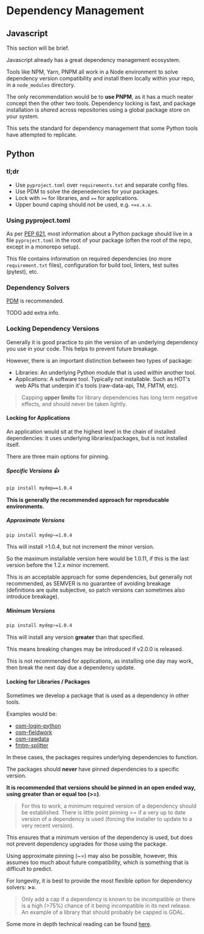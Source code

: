 # Dependency Management

## Javascript

This section will be brief.

Javascript already has a great dependency management ecosystem.

Tools like NPM, Yarn, PNPM all work in a Node environment to
solve dependency version compatibility and install them locally
within your repo, in a `node_modules` directory.

The only recommendation would be to **use PNPM**, as it has a much neater
concept then the other two tools. Dependency locking is fast, and
package installation is _shared_ across repositories using a global
package store on your system.

This sets the standard for dependency management that some Python
tools have attempted to replicate.

## Python

### tl;dr

- Use `pyproject.toml` over `requirements.txt` and separate config files.
- Use PDM to solve the depenedencies for your packages.
- Lock with `>=` for libraries, and `==` for applications.
- Upper bound caping should not be used, e.g. `<=x.x.x`.

### Using pyproject.toml

As per [PEP 621](https://peps.python.org/pep-0621/), most information
about a Python package should live in a file `pyproject.toml` in the
root of your package (often the root of the repo, except in a monorepo setup).

This file contains information on required dependencies (no more
`requirement.txt` files), configuration for build tool, linters, test
suites (pytest), etc.

### Dependency Solvers

[PDM](https://pdm-project.org/latest/) is recommended.

TODO add extra info.

### Locking Dependency Versions

Generally it is good practice to pin the version of an underlying
dependency you use in your code. This helps to prevent future breakage.

However, there is an important distinction between two types of package:

- Libraries: An underlying Python module that is used _within_ another tool.
- Applications: A software tool. Typically not installable.
  Such as HOT's web APIs that underpin it's tools
  (raw-data-api, TM, FMTM, etc).

> Capping **upper limits** for library dependencies has long term negative
> effects, and should never be taken lightly.

#### Locking for Applications

An application would sit at the highest level in the chain of installed
dependencies: it uses underlying libraries/packages, but is not installed itself.

There are three main options for pinning.

##### Specific Versions 👍

```bash
pip install mydep==1.0.4
```

**This is generally the recommended approach for reproducable environments.**

##### Approximate Versions

```bash
pip install mydep~=1.0.4
```

This will install >1.0.4, but not increment the minor version.

So the maximum installable version here would be 1.0.11, if this is
the last version before the 1.2.x minor increment.

This is an acceptable approach for some dependencies, but generally not
recommended, as SEMVER is no guarantee of avoiding breakage (definitions are
quite subjective, so patch versions can sometimes also introduce breakage).

##### Minimum Versions

```bash
pip install mydep>=1.0.4
```

This will install any version **greater** than that specified.

This means breaking changes may be introduced if v2.0.0 is released.

This is not recommended for applications, as installing one day may work,
then break the next day due a dependency update.

#### Locking for Libraries / Packages

Sometimes we develop a package that is used as a dependency in other
tools.

Examples would be:

- [osm-login-python](https://github.com/hotosm/osm-login-python)
- [osm-fieldwork](https://github.com/hotosm/osm-fieldwork)
- [osm-rawdata](https://github.com/hotosm/osm-rawdata)
- [fmtm-splitter](https://github.com/hotosm/fmtm-splitter)

In these cases, the packages requires underlying dependencies to function.

The packages should **never** have pinned dependencies to a specific version.

**It is recommended that versions should be pinned in an open ended way, using
greater than or equal too (>=)**.

> For this to work, a minimum required version of a dependency should
> be established. There is little point pinning >= if a very up to
> date version of a dependency is used (forcing the installer to update
> to a very recent version).

This ensures that a minimum version of the dependency is used, but does not
prevent dependency upgrades for those using the package.

Using approximate pinning (~=) may also be possible, however, this assumes
too much about future compatibility, which is something that is difficult to
predict.

For longevity, it is best to provide the most flexible option for dependency
solvers: **>=**.

> Only add a cap if a dependency is known to be incompatible or there is
> a high (>75%) chance of it being incompatible in its next release.
> An example of a library that should probably be capped is GDAL.

Some more in depth technical reading can be found
[here](https://iscinumpy.dev/post/bound-version-constraints/#tldr).
